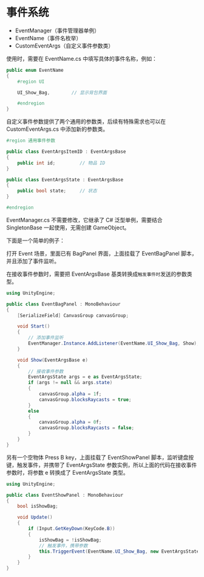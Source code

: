 # 事件系统

- EventManager（事件管理器单例）
- EventName（事件名枚举）
- CustomEventArgs（自定义事件参数类）



使用时，需要在 EventName.cs 中填写具体的事件名称，例如：

```c#
public enum EventName
{
    #region UI

    UI_Show_Bag,        // 显示背包界面

    #endregion
}
```



自定义事件参数提供了两个通用的参数类，后续有特殊需求也可以在 CustomEventArgs.cs 中添加新的参数类。

```c#
#region 通用事件参数

public class EventArgsItemID : EventArgsBase
{
    public int id;         // 物品 ID
}

public class EventArgsState : EventArgsBase
{
    public bool state;     // 状态
}

#endregion
```



EventManager.cs 不需要修改，它继承了 C# 泛型单例，需要结合 SingletonBase 一起使用，无需创建 GameObject。



下面是一个简单的例子：

打开 Event 场景，里面已有 BagPanel 界面，上面挂载了 EventBagPanel 脚本，并且添加了事件监听。

在接收事件参数时，需要把 EventArgsBase 基类转换成`触发事件时`发送的参数类型。

```c#
using UnityEngine;

public class EventBagPanel : MonoBehaviour
{
    [SerializeField] CanvasGroup canvasGroup;

    void Start()
    {
        // 添加事件监听
        EventManager.Instance.AddListener(EventName.UI_Show_Bag, Show);
    }

    void Show(EventArgsBase e)
    {
        // 接收事件参数
        EventArgsState args = e as EventArgsState;
        if (args != null && args.state)
        {
            canvasGroup.alpha = 1f;
            canvasGroup.blocksRaycasts = true;
        }
        else
        {
            canvasGroup.alpha = 0f;
            canvasGroup.blocksRaycasts = false;
        }
    }
}
```



另有一个空物体 Press B key，上面挂载了 EventShowPanel 脚本，监听键盘按键，触发事件，并携带了 EventArgsState 参数实例，所以上面的代码在接收事件参数时，将参数 e 转换成了 EventArgsState 类型。

```c#
using UnityEngine;

public class EventShowPanel : MonoBehaviour
{
    bool isShowBag;

    void Update()
    {
        if (Input.GetKeyDown(KeyCode.B))
        {
            isShowBag = !isShowBag;
            // 触发事件，携带参数
            this.TriggerEvent(EventName.UI_Show_Bag, new EventArgsState { state = isShowBag });
        }
    }
}
```